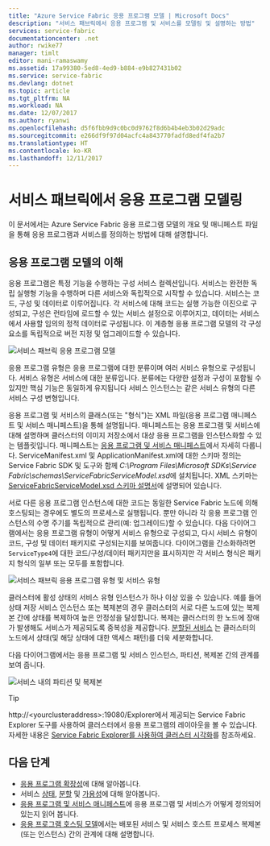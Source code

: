 ```yaml
---
title: "Azure Service Fabric 응용 프로그램 모델 | Microsoft Docs"
description: "서비스 패브릭에서 응용 프로그램 및 서비스를 모델링 및 설명하는 방법"
services: service-fabric
documentationcenter: .net
author: rwike77
manager: timlt
editor: mani-ramaswamy
ms.assetid: 17a99380-5ed8-4ed9-b884-e9b827431b02
ms.service: service-fabric
ms.devlang: dotnet
ms.topic: article
ms.tgt_pltfrm: NA
ms.workload: NA
ms.date: 12/07/2017
ms.author: ryanwi
ms.openlocfilehash: d5f6fbb9d9c0bc0d9762f8d6b4b4eb3b02d29adc
ms.sourcegitcommit: e266df9f97d04acfc4a843770fadfd8edf4fa2b7
ms.translationtype: HT
ms.contentlocale: ko-KR
ms.lasthandoff: 12/11/2017
---
```

# <a name="model-an-application-in-service-fabric"></a>서비스 패브릭에서 응용 프로그램 모델링
이 문서에서는 Azure Service Fabric 응용 프로그램 모델의 개요 및 매니페스트 파일을 통해 응용 프로그램과 서비스를 정의하는 방법에 대해 설명합니다.

## <a name="understand-the-application-model"></a>응용 프로그램 모델의 이해
응용 프로그램은 특정 기능을 수행하는 구성 서비스 컬렉션입니다. 서비스는 완전한 독립 실행형 기능을 수행하며 다른 서비스와 독립적으로 시작할 수 있습니다.  서비스는 코드, 구성 및 데이터로 이루어집니다. 각 서비스에 대해 코드는 실행 가능한 이진으로 구성되고, 구성은 런타임에 로드할 수 있는 서비스 설정으로 이루어지고, 데이터는 서비스에서 사용할 임의의 정적 데이터로 구성됩니다. 이 계층형 응용 프로그램 모델의 각 구성 요소를 독립적으로 버전 지정 및 업그레이드할 수 있습니다.

![서비스 패브릭 응용 프로그램 모델][appmodel-diagram]

응용 프로그램 유형은 응용 프로그램에 대한 분류이며 여러 서비스 유형으로 구성됩니다. 서비스 유형은 서비스에 대한 분류입니다. 분류에는 다양한 설정과 구성이 포함될 수 있지만 핵심 기능은 동일하게 유지됩니다 서비스 인스턴스는 같은 서비스 유형의 다른 서비스 구성 변형입니다.  

응용 프로그램 및 서비스의 클래스(또는 "형식")는 XML 파일(응용 프로그램 매니페스트 및 서비스 매니페스트)을 통해 설명됩니다.  매니페스트는 응용 프로그램 및 서비스에 대해 설명하며 클러스터의 이미지 저장소에서 대상 응용 프로그램을 인스턴스화할 수 있는 템플릿입니다.  매니페스트는 [응용 프로그램 및 서비스 매니페스트](service-fabric-application-and-service-manifests.md)에서 자세히 다룹니다. ServiceManifest.xml 및 ApplicationManifest.xml에 대한 스키마 정의는 Service Fabric SDK 및 도구와 함께 *C:\Program Files\Microsoft SDKs\Service Fabric\schemas\ServiceFabricServiceModel.xsd*에 설치됩니다. XML 스키마는 [ServiceFabricServiceModel.xsd 스키마 설명서](service-fabric-service-model-schema.md)에 설명되어 있습니다.

서로 다른 응용 프로그램 인스턴스에 대한 코드는 동일한 Service Fabric 노드에 의해 호스팅되는 경우에도 별도의 프로세스로 실행됩니다. 뿐만 아니라 각 응용 프로그램 인스턴스의 수명 주기를 독립적으로 관리(예: 업그레이드)할 수 있습니다. 다음 다이어그램에서는 응용 프로그램 유형이 어떻게 서비스 유형으로 구성되고, 다시 서비스 유형이 코드, 구성 및 데이터 패키지로 구성되는지를 보여줍니다. 다이어그램을 간소화하려면 `ServiceType4`에 대한 코드/구성/데이터 패키지만을 표시하지만 각 서비스 형식은 패키지 형식의 일부 또는 모두를 포함합니다.

![서비스 패브릭 응용 프로그램 유형 및 서비스 유형][cluster-imagestore-apptypes]

클러스터에 활성 상태의 서비스 유형 인스턴스가 하나 이상 있을 수 있습니다. 예를 들어 상태 저장 서비스 인스턴스 또는 복제본의 경우 클러스터의 서로 다른 노드에 있는 복제본 간에 상태를 복제하여 높은 안정성을 달성합니다. 복제는 클러스터의 한 노드에 장애가 발생해도 서비스가 제공되도록 중복성을 제공합니다. [분할된 서비스](service-fabric-concepts-partitioning.md) 는 클러스터의 노드에서 상태(및 해당 상태에 대한 액세스 패턴)를 더욱 세분화합니다.

다음 다이어그램에서는 응용 프로그램 및 서비스 인스턴스, 파티션, 복제본 간의 관계를 보여 줍니다.

![서비스 내의 파티션 및 복제본][cluster-application-instances]

> [!TIP]
> http://&lt;yourclusteraddress&gt;:19080/Explorer에서 제공되는 Service Fabric Explorer 도구를 사용하여 클러스터에서 응용 프로그램의 레이아웃을 볼 수 있습니다. 자세한 내용은 [Service Fabric Explorer를 사용하여 클러스터 시각화](service-fabric-visualizing-your-cluster.md)를 참조하세요.
> 
> 


## <a name="next-steps"></a>다음 단계
- [응용 프로그램 확장성](service-fabric-concepts-scalability.md)에 대해 알아봅니다.
- 서비스 [상태](service-fabric-concepts-state.md), [분할](service-fabric-concepts-partitioning.md) 및 [가용성](service-fabric-availability-services.md)에 대해 알아봅니다.
- [응용 프로그램 및 서비스 매니페스트](service-fabric-application-and-service-manifests.md)에 응용 프로그램 및 서비스가 어떻게 정의되어 있는지 읽어 봅니다.
- [응용 프로그램 호스팅 모델](service-fabric-hosting-model.md)에서는 배포된 서비스 및 서비스 호스트 프로세스 복제본(또는 인스턴스) 간의 관계에 대해 설명합니다.

<!--Image references-->
[appmodel-diagram]: ./media/service-fabric-application-model/application-model.png
[cluster-imagestore-apptypes]: ./media/service-fabric-application-model/cluster-imagestore-apptypes.png
[cluster-application-instances]: media/service-fabric-application-model/cluster-application-instances.png


